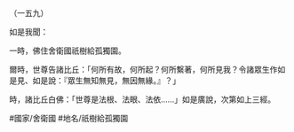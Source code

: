 （一五九）

如是我聞：

一時，佛住舍衛國祇樹給孤獨園。

爾時，世尊告諸比丘：「何所有故，何所起？何所繫著，何所見我？令諸眾生作如是見、如是說：『眾生無知無見，無因無緣。』？」

時，諸比丘白佛：「世尊是法根、法眼、法依……」如是廣說，次第如上三經。

#國家/舍衛國
#地名/祇樹給孤獨園
